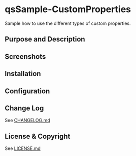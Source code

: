 # qsSample-CustomProperties
Sample how to use the different types of custom properties.

## Purpose and Description

## Screenshots

## Installation

## Configuration

## Change Log

See [CHANGELOG.md](ChangeLog.md)

## License & Copyright

See [LICENSE.md](License.md)
